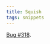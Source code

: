 ```yaml
---
title: Squish
tags: snippets
---
```


[Bug \#318](http://wincent.dev/a/support/bugs/show_bug.cgi?id=318).
